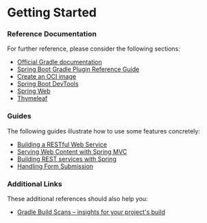 # Getting Started

### Reference Documentation
For further reference, please consider the following sections:

* [Official Gradle documentation](https://docs.gradle.org)
* [Spring Boot Gradle Plugin Reference Guide](https://docs.spring.io/spring-boot/docs/2.6.12-SNAPSHOT/gradle-plugin/reference/html/)
* [Create an OCI image](https://docs.spring.io/spring-boot/docs/2.6.12-SNAPSHOT/gradle-plugin/reference/html/#build-image)
* [Spring Boot DevTools](https://docs.spring.io/spring-boot/docs/2.6.12-SNAPSHOT/reference/htmlsingle/#using.devtools)
* [Spring Web](https://docs.spring.io/spring-boot/docs/2.6.12-SNAPSHOT/reference/htmlsingle/#web)
* [Thymeleaf](https://docs.spring.io/spring-boot/docs/2.6.12-SNAPSHOT/reference/htmlsingle/#web.servlet.spring-mvc.template-engines)

### Guides
The following guides illustrate how to use some features concretely:

* [Building a RESTful Web Service](https://spring.io/guides/gs/rest-service/)
* [Serving Web Content with Spring MVC](https://spring.io/guides/gs/serving-web-content/)
* [Building REST services with Spring](https://spring.io/guides/tutorials/rest/)
* [Handling Form Submission](https://spring.io/guides/gs/handling-form-submission/)

### Additional Links
These additional references should also help you:

* [Gradle Build Scans – insights for your project's build](https://scans.gradle.com#gradle)

